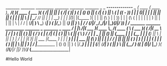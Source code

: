 
_______  _______ _________ _______  _______  _______  _      _                        ____-------------__ _ 
(  ____ \(  ____ )\__   __/(       )(  ____ \(  ___  )( (    /|                     ||                    ||
| (    \/| (    )|   ) (   | () () || (    \/| (   ) ||  \  ( |                    ((     __________-     ))
| |      | (____)|   | |   | || || || (_____ | |   | ||   \ | |                     \____/        //      ||
| |      |     __)   | |   | |(_)| |(_____  )| |   | || (\ \) |                                   |       ))
| |      | (\ (      | |   | |   | |      ) || |   | || | \   |                                  /       /
| (____/\| ) \ \_____) (___| )   ( |/\____) || (___) || )  \  |                                _/      /
(_______/|/   \__/\_______/|/     \|\_______)(_______)|/    )_)                               |      _/
          _______  _______ _________ _______  _        _______  _        ____                /      |
|\     /|(  ___  )(  ____ \\__   __/(  ____ \( \      (  ___  )( (    /|(  __  \           _|      _/
| )   ( || (   ) || (    \/   ) (   | (    \/| (      | (   ) ||  \  ( || (  \  )         /       /
| | _ | || (___) || (_____    | |   | (__    | |      | (___) ||   \ | || |   ) |      _/       |
| |( )| ||  ___  |(_____  )   | |   |  __)   | |      |  ___  || (\ \) || |   | |     /        /
| || || || (   ) |      ) |   | |   | (      | |      | (   ) || | \   || |   ) |    /         |____________
| () () || )   ( |/\____) |   | |   | (____/\| (____/\| )   ( || )  \  || (__/  )  ((                        |
(_______)|/     \|\_______)   )_(   (_______/(_______/|/     \||/    )_)(______/   (_________________________|

#Hello World
